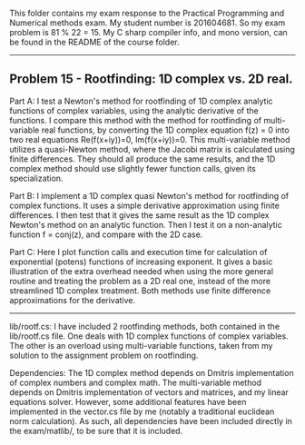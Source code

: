 This folder contains my exam response to the Practical Programming and Numerical methods exam.
My student number is 201604681. So my exam problem is 81 % 22 = 15.
My C sharp compiler info, and mono version, can be found in the README of the course folder.

---------------------------------------------------
Problem 15 - Rootfinding: 1D complex vs. 2D real.
---------------------------------------------------

Part A:
I test a Newton's method for rootfinding of 1D complex analytic functions of complex variables, 
using the analytic derivative of the functions.
I compare this method with the method for rootfinding of multi-variable real functions, by converting the 
1D complex equation f(z) = 0 into two real equations Re(f(x+iy))=0, Im(f(x+iy))=0. This multi-variable method
utilizes a quasi-Newton method, where the Jacobi matrix is calculated using finite differences.
They should all produce the same results, and the 1D complex method should use slightly fewer function calls, given
its specialization.

Part B:
I implement a 1D complex quasi Newton's method for rootfinding of complex functions. It uses a simple
derivative approximation using finite differences. I then test that it gives the same result as the 1D complex
Newton's method on an analytic function.
Then I test it on a non-analytic function f = conj(z), and compare with the 2D case.

Part C:
Here I plot function calls and execution time for calculation of exponential (potens) functions of increasing
exponent. It gives a basic illustration of the extra overhead needed when using the more general routine and
treating the problem as a 2D real one, instead of the more streamlined 1D complex treatment.
Both methods use finite difference approximations for the derivative.


---------------------------------------------------

lib/rootf.cs:
I have included 2 rootfinding methods, both contained in the lib/rootf.cs file.
One deals with 1D complex functions of complex variables. 
The other is an overload using multi-variable functions, taken from my solution to the assignment problem on 
rootfinding.

Dependencies:
The 1D complex method depends on Dmitris implementation of complex numbers and complex math.
The multi-variable method depends on Dmitris implementation of vectors and matrices, and my linear equations solver.
However, some additional features have been implemented in the vector.cs file by me (notably a traditional euclidean norm calculation).
As such, all dependencies have been included directly in the exam/matlib/, to be sure that it is included.
